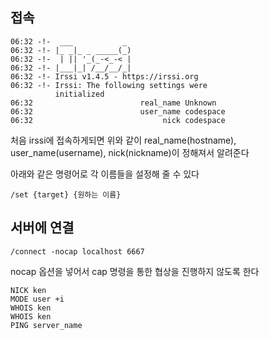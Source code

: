 ## 접속

```
06:32 -!-  ___           _
06:32 -!- |_ _|_ _ _____(_)
06:32 -!-  | || '_(_-<_-< |
06:32 -!- |___|_| /__/__/_|
06:32 -!- Irssi v1.4.5 - https://irssi.org
06:32 -!- Irssi: The following settings were 
          initialized
06:32                        real_name Unknown
06:32                        user_name codespace
06:32                             nick codespace
```

처음 irssi에 접속하게되면 위와 같이 real_name(hostname), user_name(username), nick(nickname)이 정해져서 알려준다    

아래와 같은 명령어로 각 이름들을 설정해 줄 수 있다   
```
/set {target} {원하는 이름}
```

## 서버에 연결
```
/connect -nocap localhost 6667
```

nocap 옵션을 넣어서 cap 명령을 통한 협상을 진행하지 않도록 한다   


```
NICK ken
MODE user +i
WHOIS ken
WHOIS ken
PING server_name
```